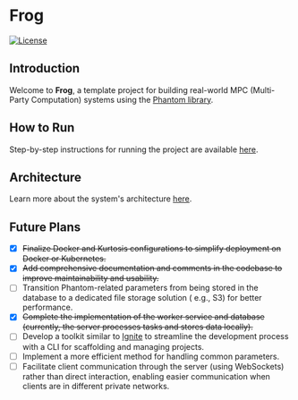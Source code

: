 # Frog

[![License](https://img.shields.io/github/license/zk-steve/frog)](https://github.com/zk-steve/frog/blob/master/LICENSE)

## Introduction

Welcome to **Frog**, a template project for building real-world MPC (Multi-Party Computation) systems using
the [Phantom library](https://github.com/gausslabs/phantom-zone/tree/rewrite).

## How to Run

Step-by-step instructions for running the project are available [here](docs/how_to_run.md).

## Architecture

Learn more about the system's architecture [here](docs/architecture.md).

## Future Plans

- [x] ~~Finalize Docker and Kurtosis configurations to simplify deployment on Docker or Kubernetes.~~
- [x] ~~Add comprehensive documentation and comments in the codebase to improve maintainability and usability.~~
- [ ] Transition Phantom-related parameters from being stored in the database to a dedicated file storage solution (
  e.g., S3) for better performance.
- [x] ~~Complete the implementation of the worker service and database (currently, the server processes tasks and stores
  data locally).~~
- [ ] Develop a toolkit similar to [Ignite](https://github.com/ignite/cli) to streamline the development process with a
  CLI for scaffolding and managing projects.
- [ ] Implement a more efficient method for handling common parameters.
- [ ] Facilitate client communication through the server (using WebSockets) rather than direct interaction, enabling
  easier communication when clients are in different private networks.